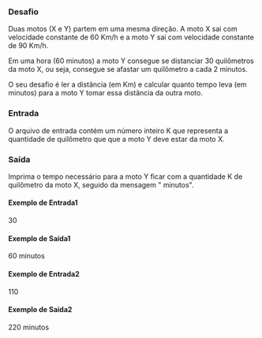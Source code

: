 ### Desafio
Duas motos (X e Y) partem em uma mesma direção. A moto X sai com velocidade constante de 60 Km/h e a moto Y sai com velocidade constante de 90 Km/h.

Em uma hora (60 minutos) a moto Y consegue se distanciar 30 quilômetros da moto X, ou seja, consegue se afastar um quilômetro a cada 2 minutos.

O seu desafio é ler a distância (em Km) e calcular quanto tempo leva (em minutos) para a moto Y tomar essa distância da outra moto.

### Entrada
O arquivo de entrada contém um número inteiro K que representa a quantidade de quilômetro que que a moto Y deve estar da moto X.

### Saída
Imprima o tempo necessário para a moto Y ficar com a quantidade K de quilômetro da moto X, seguido da mensagem " minutos".

#### Exemplo de Entrada1	
30

#### Exemplo de Saída1
60 minutos


#### Exemplo de Entrada2	
110

#### Exemplo de Saída2
220 minutos

 
